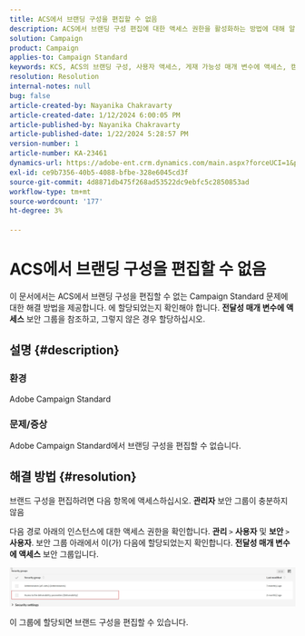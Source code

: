 ```yaml
---
title: ACS에서 브랜딩 구성을 편집할 수 없음
description: ACS에서 브랜딩 구성 편집에 대한 액세스 권한을 활성화하는 방법에 대해 알아봅니다. '게재 가능성 매개 변수에 액세스' 보안 그룹에 추가되었는지 확인합니다.
solution: Campaign
product: Campaign
applies-to: Campaign Standard
keywords: KCS, ACS의 브랜딩 구성, 사용자 액세스, 게재 가능성 매개 변수에 액세스, 캠페인 standard
resolution: Resolution
internal-notes: null
bug: false
article-created-by: Nayanika Chakravarty
article-created-date: 1/12/2024 6:00:05 PM
article-published-by: Nayanika Chakravarty
article-published-date: 1/22/2024 5:28:57 PM
version-number: 1
article-number: KA-23461
dynamics-url: https://adobe-ent.crm.dynamics.com/main.aspx?forceUCI=1&pagetype=entityrecord&etn=knowledgearticle&id=ea64f666-74b1-ee11-a569-6045bd006a22
exl-id: ce9b7356-40b5-4088-bfbe-328e6045cd3f
source-git-commit: 4d8871db475f268ad53522dc9ebfc5c2850853ad
workflow-type: tm+mt
source-wordcount: '177'
ht-degree: 3%

---
```


# ACS에서 브랜딩 구성을 편집할 수 없음


이 문서에서는 ACS에서 브랜딩 구성을 편집할 수 없는 Campaign Standard 문제에 대한 해결 방법을 제공합니다. 에 할당되었는지 확인해야 합니다. <b>전달성 매개 변수에 액세스</b> 보안 그룹을 참조하고, 그렇지 않은 경우 할당하십시오.

## 설명 {#description}


### 환경

Adobe Campaign Standard

### 문제/증상

Adobe Campaign Standard에서 브랜딩 구성을 편집할 수 없습니다.


## 해결 방법 {#resolution}


브랜드 구성을 편집하려면 다음 항목에 액세스하십시오. <b>관리자</b> 보안 그룹이 충분하지 않음

다음 경로 아래의 인스턴스에 대한 액세스 권한을 확인합니다. <b>관리 </b>`>`  <b>사용자</b> 및 <b>보안 </b>`>`  <b>사용자</b>. 보안 그룹 아래에서 이(가) 다음에 할당되었는지 확인합니다. <b>전달성 매개 변수에 액세스</b> 보안 그룹입니다.

![](assets/f7846f6e-31b9-ee11-a569-6045bd006704.png)

이 그룹에 할당되면 브랜드 구성을 편집할 수 있습니다.
